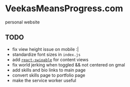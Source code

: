 # VeekasMeansProgress.com

personal website

## TODO

- fix view height issue on mobile :|
- standardize font sizes in `index.js`
- add [`react-swipable`](https://www.npmjs.com/package/react-swipeable) for content views
- fix world jerking when toggled && not centered on gmal
- add skills and bio links to main page
- convert skills page to portfolio page
- make the service worker useful

